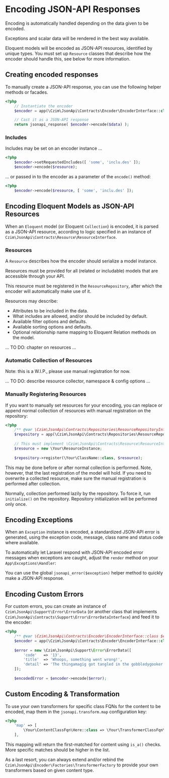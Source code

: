 # Encoding JSON-API Responses

Encoding is automatically handled depending on the data given to be encoded.

Exceptions and scalar data will be rendered in the best way available.

Eloquent models will be encoded as JSON-API resources, identified by unique types.
You must set up `Resource` classes that describe how the encoder should handle this,
see below for more information.


## Creating encoded responses

To manually create a JSON-API response, you can use the following helper methods or facades.

```php
<?php
    // Instantiate the encoder
    $encoder = app(\Czim\JsonApi\Contracts\Encoder\EncoderInterface::class);

    // Cast it as a JSON-API response
    return jsonapi_response( $encoder->encode($data) );
```

### Includes

Includes may be set on an encoder instance ...

```php
<?php
    $encoder->setRequestedIncludes([ 'some', 'inclu.des' ]);
    $encoder->encode($resource);
```

... or passed in to the encoder as a parameter of the `encode()` method:
 
```php
<?php
    $encoder->encode($resource, [ 'some', 'inclu.des' ]);
```


## Encoding Eloquent Models as JSON-API Resources

When an `Eloquent` model (or Eloquent `Collection`) is encoded, it is parsed as a JSON-API resource,
according to logic specified in an instance of `Czim\JsonApi\Contracts\Resource\ResourceInterface`.


### Resources

A `Resource` describes how the encoder should serialize a model instance.

Resources must be provided for all (related or includable) models that are accessible through your API.

This resource must be registered in the `ResourceRepository`, after which the encoder will automatically
make use of it.

Resources may describe:

- Attributes to be included in the data.
- What includes are allowed, and/or should be included by default.
- Available filter options and defaults.
- Available sorting options and defaults.
- Optional relationship name mapping to Eloquent Relation methods on the model.


... TO DO: chapter on resources ...

### Automatic Collection of Resources

Note: this is a W.I.P., please use manual registration for now.

... TO DO: describe resource collector, namespace & config options ...


### Manually Registering Resources

If you want to manually set resources for your encoding, you can replace or append normal collection of resources
with manual registration on the repository:

```php
<?php
    /** @var \Czim\JsonApi\Contracts\Repositories\ResourceRepositoryInterface $repository */
    $repository = app(\Czim\JsonApi\Contracts\Repositories\ResourceRepositoryInterface::class);
    
    // This must implement \Czim\JsonApi\Contracts\Resource\ResourceInterface
    $resource = new \Your\ResourceInstance;
    
    $repository->register(\Your\ClassName::class, $resource);
```

This may be done before or after normal collection is performed.
Note, however, that the last registration of the model will hold. 
If you need to overwrite a collected resource, make sure the manual registration is performed after collection.
 
Normally, collection performed lazily by the repository. To force it, run `initialize()` on the repository.
Repository initialization will be performed only once.


## Encoding Exceptions

When an `Exception` instance is encoded, a standardized JSON-API error is generated,
using the exception code, message, class name and status code where available.

To automatically let Laravel respond with JSON-API encoded error messages when exceptions are caught,
adjust the `render` method on your `App\Exceptions\Handler`:

You can use the global `jsonapi_error($exception)` helper method to quickly make a JSON-API response.


## Encoding Custom Errors

For custom errors, you can create an instance of `Czim\JsonApi\Support\Error\ErrorData` (or another class
that implements `Czim\JsonApi\Contracts\Support\Error\ErrorDataInterface`) and feed it to the encoder:

```php
<?php
    /** @var \Czim\JsonApi\Contracts\Encoder\EncoderInterface::class $encoder */
    $encoder = app(\Czim\JsonApi\Contracts\Encoder\EncoderInterface::class);    
    
    $error = new \Czim\JsonApi\Support\Error\ErrorData([
        'code'   => '13',
        'title'  => 'Whoops, something went wrong!',
        'detail' => 'The thingamagig got tangled in the gobbledygooker',
    ]);
    
    $encodedError = $encoder->encode($error);
```


## Custom Encoding & Transformation

To use your own transformers for specific class FQNs for the content to be encoded, map them in the `jsonapi.transform.map`
configuration key:

```php
<?php
    'map' => [
        \Your\ContentClassFqn\Here::class => \Your\TransformerClassFqn\Here::class,        
    ],
```

This mapping will return the first-matched for content using `is_a()` checks.
More specific matches should be higher in the list. 


As a last resort, you can always extend and/or rebind the `Czim\JsonApi\Encoder\Factories\TransformerFactory` 
to provide your own transformers based on given content type.
